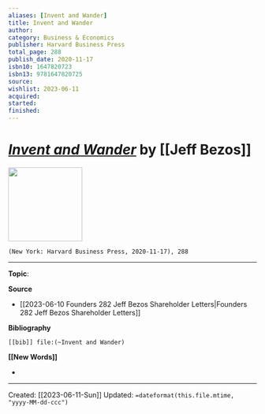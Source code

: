 ```yaml
---
aliases: [Invent and Wander]
title: Invent and Wander
author: 
category: Business & Economics
publisher: Harvard Business Press
total_page: 288
publish_date: 2020-11-17
isbn10: 1647820723
isbn13: 9781647820725
source: 
wishlist: 2023-06-11
acquired: 
started: 
finished: 
---
```

# *[Invent and Wander]()* by [[Jeff Bezos]]

<img src="http://books.google.com/books/content?id=XPjrDwAAQBAJ&printsec=frontcover&img=1&zoom=1&edge=curl&source=gbs_api" width=150>

`(New York: Harvard Business Press, 2020-11-17), 288`



--- 
**Topic**: 

**Source**
- [[2023-06-10 Founders 282 Jeff Bezos Shareholder Letters|Founders 282 Jeff Bezos Shareholder Letters]]

**Bibliography**

```query
[[bib]] file:(~Invent and Wander)
```
 

**[[New Words]]**

- 

---
Created: [[2023-06-11-Sun]]
Updated: `=dateformat(this.file.mtime, "yyyy-MM-dd-ccc")`